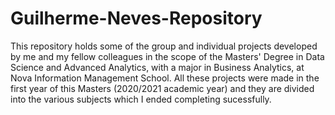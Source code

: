 # Guilherme-Neves-Repository

This repository holds some of the group and individual projects developed by me and my fellow colleagues in the scope of the Masters' Degree in Data Science and Advanced Analytics,
with a major in Business Analytics, at Nova Information Management School. All these projects were made in the first year of this Masters (2020/2021 academic year) and they are
divided into the various subjects which I ended completing sucessfully.

